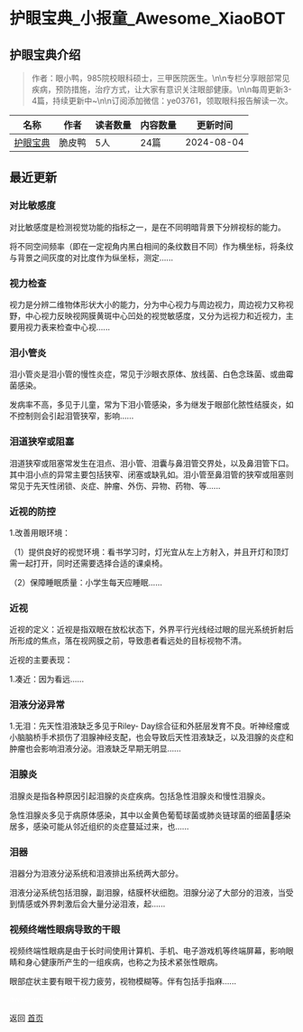 # 护眼宝典_小报童_Awesome_XiaoBOT

## 护眼宝典介绍
> 作者：眼小鸭，985院校眼科硕士，三甲医院医生。\n\n专栏分享眼部常见疾病，预防措施，治疗方式，让大家有意识关注眼部健康。\n\n每周更新3-4篇，持续更新中~\n\n订阅添加微信：ye03761，领取眼科报告解读一次。  
  


|名称|作者|读者数量|内容数量|更新时间|
|---|---|---|---|---|
|[护眼宝典](https://xiaobot.net/p/k6667?refer=9c3f1c95-a052-465a-9902-f6d75080262a)|脆皮鸭|5人|24篇|2024-08-04|

## 最近更新
### 对比敏感度

对比敏感度是检测视觉功能的指标之一，是在不同明暗背景下分辨视标的能力。

将不同空间频率（即在一定视角内黑白相间的条纹数目不同）作为横坐标，将条纹与背景之间灰度的对比度作为纵坐标，测定......

### 视力检查

视力是分辨二维物体形状大小的能力，分为中心视力与周边视力，周边视力又称视野，中心视力反映视网膜黄斑中心凹处的视觉敏感度，又分为远视力和近视力，主要用视力表来检查中心视......

### 泪小管炎

泪小管炎是泪小管的慢性炎症，常见于沙眼衣原体、放线菌、白色念珠菌、或曲霉菌感染。

发病率不高，多见于儿童，常为下泪小管感染，多为继发于眼部化脓性结膜炎，如不控制则会引起泪管狭窄，影响......

### 泪道狭窄或阻塞

泪道狭窄或阻塞常发生在泪点、泪小管、泪囊与鼻泪管交界处，以及鼻泪管下口。其中泪小点的异常主要包括狭窄、闭塞或缺乳如。泪小管至鼻泪管的狭窄或阻塞则常见于先天性闭锁、炎症、肿瘤、外伤、异物、药物、等......

### 近视的防控

1.改善用眼环境：

（1）提供良好的视觉环境：看书学习时，灯光宜从左上方射入，并且开灯和顶灯需一起打开，同时还需要选择合适的课桌椅。

（2）保障睡眠质量：小学生每天应睡眠......

### 近视

近视的定义：近视是指双眼在放松状态下，外界平行光线经过眼的屈光系统折射后所形成的焦点，落在视网膜之前，导致患者看远处的目标视物不清。

近视的主要表现：

1.凑近：因为看远......

### 泪液分泌异常

1.无泪：先天性泪液缺乏多见于Riley-
Day综合征和外胚层发育不良。听神经瘤或小脑脑桥手术损伤了泪腺神经支配，也会导致后天性泪液缺乏，以及泪腺的炎症和肿瘤也会影响泪液分泌。泪液缺乏早期无明显......

### 泪腺炎

泪腺炎是指各种原因引起泪腺的炎症疾病。包括急性泪腺炎和慢性泪腺炎。

急性泪腺炎多见于病原体感染，其中以金黄色葡萄球菌或肺炎链球菌的细菌🦠感染居多，感染可能从邻近组织的炎症蔓延过来，也......

### 泪器

泪器分为泪液分泌系统和泪液排出系统两大部分。

泪液分泌系统包括泪腺，副泪腺，结膜杯状细胞。泪腺分泌了大部分的泪液，当受到情感或外界刺激后会大量分泌泪液，起......

### 视频终端性眼病导致的干眼

视频终端性眼病是由于长时间使用计算机、手机、电子游戏机等终端屏幕，影响眼睛和身心健康所产生的一组疾病，也称之为技术紧张性眼病。

眼部症状主要有眼干视力疲劳，视物模糊等。伴有包括手指麻......


<a href="https://github.com/Reno9527/awesome-xiaobot" style="color: white; text-decoration: none;">awesome-xiaobot</a>

返回 [首页](../README.md)
